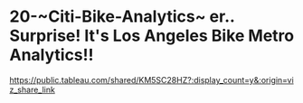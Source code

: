 # 20-~Citi-Bike-Analytics~ er.. Surprise! It's Los Angeles Bike Metro Analytics!!

https://public.tableau.com/shared/KM5SC28HZ?:display_count=y&:origin=viz_share_link
